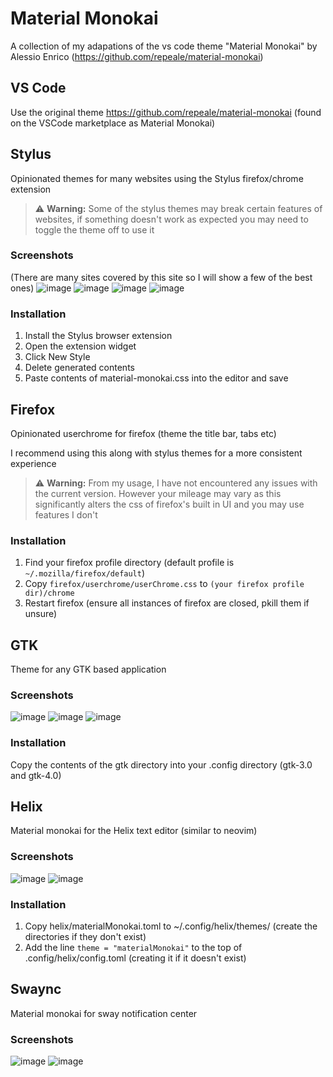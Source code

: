 # Material Monokai

A collection of my adapations of the vs code theme "Material Monokai" by Alessio Enrico (https://github.com/repeale/material-monokai)

## VS Code
Use the original theme https://github.com/repeale/material-monokai (found on the VSCode marketplace as Material Monokai)


## Stylus

Opinionated themes for many websites using the Stylus firefox/chrome extension

> ⚠️ **Warning:** Some of the stylus themes may break certain features of websites, if something doesn't work as expected you may need to toggle the theme off to use it
### Screenshots
(There are many sites covered by this site so I will show a few of the best ones)
![image](https://github.com/user-attachments/assets/9efbf6cc-6467-4936-921c-fe3987c8a5e7)
![image](https://github.com/user-attachments/assets/5e71d708-ce1c-4482-8ed9-07dc68fc77ee)
![image](https://github.com/user-attachments/assets/936a3123-d523-4c3b-a911-ce700ce0d479)
![image](https://github.com/user-attachments/assets/9ffb68bc-a228-4b65-98eb-e78b2293cd4e)



### Installation

1. Install the Stylus browser extension
2. Open the extension widget
3. Click New Style
4. Delete generated contents
5. Paste contents of material-monokai.css into the editor and save

## Firefox

Opinionated userchrome for firefox (theme the title bar, tabs etc)

I recommend using this along with stylus themes for a more consistent experience

> ⚠️ **Warning:** From my usage, I have not encountered any issues with the current version. However your mileage may vary as this significantly alters the css of firefox's built in UI and you may use features I don't

### Installation

1. Find your firefox profile directory (default profile is `~/.mozilla/firefox/default`)
2. Copy `firefox/userchrome/userChrome.css` to `(your firefox profile dir)/chrome`
3. Restart firefox (ensure all instances of firefox are closed, pkill them if unsure)

## GTK

Theme for any GTK based application

### Screenshots
![image](https://github.com/user-attachments/assets/800ae5e6-4b27-4fd9-af12-11f5c01abc49)
![image](https://github.com/user-attachments/assets/43d117d5-a3ea-4cfe-a406-7f103c4f45f3)
![image](https://github.com/user-attachments/assets/8cacd376-30ad-4a10-8548-cbcd79c830ab)

### Installation
Copy the contents of the gtk directory into your .config directory (gtk-3.0 and gtk-4.0)

## Helix

Material monokai for the Helix text editor (similar to neovim)

### Screenshots
![image](https://github.com/user-attachments/assets/083756e8-43e4-42b7-a2dd-911b0aa2d48f)
![image](https://github.com/user-attachments/assets/2d82207a-40dc-4642-8ca0-86df3f8b7a4c)

### Installation
1. Copy helix/materialMonokai.toml to ~/.config/helix/themes/ (create the directories if they don't exist)
2. Add the line ``theme = "materialMonokai"`` to the top of .config/helix/config.toml (creating it if it doesn't exist)

## Swaync
Material monokai for sway notification center

### Screenshots
![image](https://github.com/user-attachments/assets/0a6a6c3c-bd37-48b9-900c-c69037858063)
![image](https://github.com/user-attachments/assets/e328c95c-79bb-41fb-916e-a07a49f7dacf)
